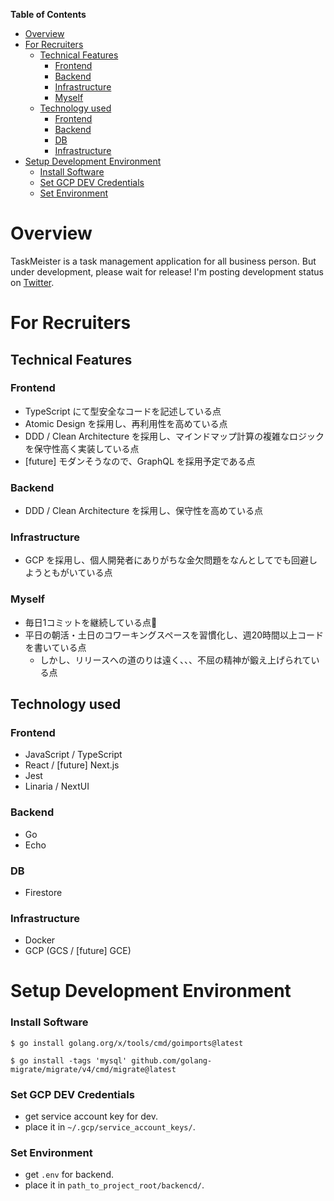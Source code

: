 <!-- START doctoc generated TOC please keep comment here to allow auto update -->
<!-- DON'T EDIT THIS SECTION, INSTEAD RE-RUN doctoc TO UPDATE -->
**Table of Contents**

- [Overview](#overview)
- [For Recruiters](#for-recruiters)
  - [Technical Features](#technical-features)
    - [Frontend](#frontend)
    - [Backend](#backend)
    - [Infrastructure](#infrastructure)
    - [Myself](#myself)
  - [Technology used](#technology-used)
    - [Frontend](#frontend-1)
    - [Backend](#backend-1)
    - [DB](#db)
    - [Infrastructure](#infrastructure-1)
- [Setup Development Environment](#setup-development-environment)
    - [Install Software](#install-software)
    - [Set GCP DEV Credentials](#set-gcp-dev-credentials)
    - [Set Environment](#set-environment)

<!-- END doctoc generated TOC please keep comment here to allow auto update -->

# Overview

TaskMeister is a task management application for all business person. But under development, please wait for release!
I'm posting development status on [Twitter](https://twitter.com/HitoroOhira).

# For Recruiters

## Technical Features

### Frontend

- TypeScript にて型安全なコードを記述している点
- Atomic Design を採用し、再利用性を高めている点
- DDD / Clean Architecture を採用し、マインドマップ計算の複雑なロジックを保守性高く実装している点
- [future] モダンそうなので、GraphQL を採用予定である点

### Backend

- DDD / Clean Architecture を採用し、保守性を高めている点

### Infrastructure

- GCP を採用し、個人開発者にありがちな金欠問題をなんとしてでも回避しようともがいている点

### Myself

- 毎日1コミットを継続している点💪
- 平日の朝活・土日のコワーキングスペースを習慣化し、週20時間以上コードを書いている点
    - しかし、リリースへの道のりは遠く、、、不屈の精神が鍛え上げられている点

## Technology used

### Frontend

- JavaScript / TypeScript
- React / [future] Next.js
- Jest
- Linaria / NextUI

### Backend

- Go
- Echo

### DB

- Firestore

### Infrastructure

- Docker
- GCP (GCS / [future] GCE)

# Setup Development Environment

### Install Software

```shell
$ go install golang.org/x/tools/cmd/goimports@latest

$ go install -tags 'mysql' github.com/golang-migrate/migrate/v4/cmd/migrate@latest
```

### Set GCP DEV Credentials

- get service account key for dev.
- place it in `~/.gcp/service_account_keys/`.

### Set Environment

- get `.env` for backend.
- place it in `path_to_project_root/backencd/`.

